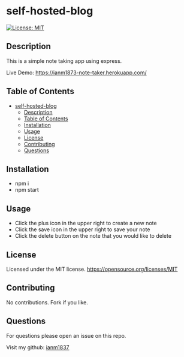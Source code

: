 # self-hosted-blog

[![License: MIT](https://img.shields.io/badge/License-MIT-yellow.svg)](https://opensource.org/licenses/MIT)

## Description

This is a simple note taking app using express. 

Live Demo: https://ianm1873-note-taker.herokuapp.com/



## Table of Contents

- [self-hosted-blog](#self-hosted-blog)
  - [Description](#description)
  - [Table of Contents](#table-of-contents)
  - [Installation](#installation)
  - [Usage](#usage)
  - [License](#license)
  - [Contributing](#contributing)
  - [Questions](#questions)

## Installation

- npm i
- npm start

## Usage

- Click the plus icon in the upper right to create a new note
- Click the save icon in the upper right to save your note
- Click the delete button on the note that you would like to delete

## License

Licensed under the MIT license.
https://opensource.org/licenses/MIT

## Contributing

No contributions. Fork if you like.

## Questions

For questions please open an issue on this repo.

Visit my github: [ianm1837](https://www.github.com/ianm1837)

